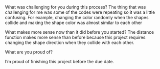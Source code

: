 What was challenging for you during this process?
 The thing that was challenging for me was some of the codes were repeating so it was a little confusing. For example, changing the color randomly when the shapes collide and making the shape color was almost similar to each other


What makes more sense now than it did before you started?
The distance function makes more sense than before because this project requires changing the shape direction when they collide with each other. 


What are you proud of?

I’m proud of finishing this project before the due date. 
